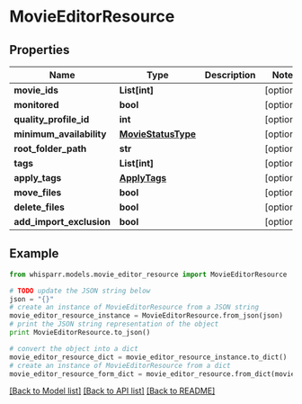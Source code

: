 # MovieEditorResource


## Properties
Name | Type | Description | Notes
------------ | ------------- | ------------- | -------------
**movie_ids** | **List[int]** |  | [optional] 
**monitored** | **bool** |  | [optional] 
**quality_profile_id** | **int** |  | [optional] 
**minimum_availability** | [**MovieStatusType**](MovieStatusType.md) |  | [optional] 
**root_folder_path** | **str** |  | [optional] 
**tags** | **List[int]** |  | [optional] 
**apply_tags** | [**ApplyTags**](ApplyTags.md) |  | [optional] 
**move_files** | **bool** |  | [optional] 
**delete_files** | **bool** |  | [optional] 
**add_import_exclusion** | **bool** |  | [optional] 

## Example

```python
from whisparr.models.movie_editor_resource import MovieEditorResource

# TODO update the JSON string below
json = "{}"
# create an instance of MovieEditorResource from a JSON string
movie_editor_resource_instance = MovieEditorResource.from_json(json)
# print the JSON string representation of the object
print MovieEditorResource.to_json()

# convert the object into a dict
movie_editor_resource_dict = movie_editor_resource_instance.to_dict()
# create an instance of MovieEditorResource from a dict
movie_editor_resource_form_dict = movie_editor_resource.from_dict(movie_editor_resource_dict)
```
[[Back to Model list]](../README.md#documentation-for-models) [[Back to API list]](../README.md#documentation-for-api-endpoints) [[Back to README]](../README.md)


